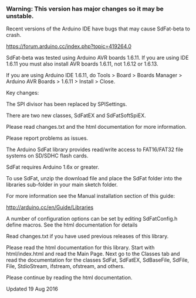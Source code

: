 ### Warning: This version has major changes so it may be unstable.

Recent versions of the Arduino IDE have bugs that may cause SdFat-beta to crash.

https://forum.arduino.cc/index.php?topic=419264.0

SdFat-beta was tested using Arduino AVR boards 1.6.11. 
If you are using IDE 1.6.11 you must also install AVR boards 1.6.11, not
1.6.12 or 1.6.13.

If you are using Arduino IDE 1.6.11, do Tools > Board > Boards Manager > Arduino AVR Boards > 1.6.11 > Install > Close.

Key changes:

The SPI divisor has been replaced by SPISettings.

There are two new classes, SdFatEX and SdFatSoftSpiEX.

Please read changes.txt and the html documentation for more information.

Please report problems as issues.

The Arduino SdFat library provides read/write access to FAT16/FAT32
file systems on SD/SDHC flash cards.

SdFat requires Arduino 1.6x or greater.

To use SdFat, unzip the download file and place the SdFat folder
into the libraries sub-folder in your main sketch folder.

For more information see the Manual installation section of this guide:

http://arduino.cc/en/Guide/Libraries 

A number of configuration options can be set by editing SdFatConfig.h
define macros.  See the html documentation for details

Read changes.txt if you have used previous releases of this library.

Please read the html documentation for this library.  Start with
html/index.html and read the Main Page.  Next go to the Classes tab and
read the documentation for the classes SdFat, SdFatEX, SdBaseFile,
SdFile, File, StdioStream, ifstream, ofstream, and others.
 
Please continue by reading the html documentation.

Updated 19 Aug 2016
